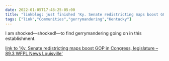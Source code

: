 ```yaml
---
date: 2022-01-05T17:48:25-05:00
title: "linkblog: just finished 'Ky. Senate redistricting maps boost GOP in Congress, legislature – 89.3 WFPL News Louisville'"
tags: ["link","Communities","gerrymandering","Kentucky"]
---
```

I am shocked—shocked!—to find gerrymandering going on in this establishment.
 
[link to 'Ky. Senate redistricting maps boost GOP in Congress, legislature – 89.3 WFPL News Louisville'](https://wfpl.org/ky-senate-redistricting-maps-boost-gop-in-congress-legislature/)
